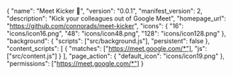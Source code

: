{
  "name": "Meet Kicker 🦶",
  "version": "0.0.1",
  "manifest_version": 2,
  "description": "Kick your colleagues out of Google Meet",
  "homepage_url": "https://github.com/connorads/meet-kicker",
  "icons": {
    "16": "icons/icon16.png",
    "48": "icons/icon48.png",
    "128": "icons/icon128.png"
  },
  "background": {
    "scripts": ["src/background.js"],
    "persistent": false
  },
  "content_scripts": [
    {
      "matches": ["https://meet.google.com/*"],
      "js": ["src/content.js"]
    }
  ],
  "page_action": {
    "default_icon": "icons/icon19.png"
  },
  "permissions": ["https://meet.google.com/*"]
}
